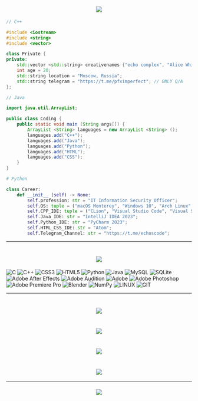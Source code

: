 <h1 align=center><img src="https://readme-typing-svg.herokuapp.com?font=Fira+Code&size=30&pause=1000&color=FF0000&center=true&vCenter=true&width=435&lines=welcome+to+my+profile"></h1>

```C++
// С++

#include <iostream>
#include <string>
#include <vector>

class Private {
private:
    std::vector <std::string> creativenames {"echo complex", "Alice White-Nouthsorth", "perfectly imperfect"};
    int age = 20;
    std::string location = "Moscow, Russia";
    std::string telegram = "https://t.me/pfximperfect"; // ONLY Q/A
};
```

```Java
// Java

import java.util.ArrayList;

public class Coding {
    public static void main (String args[]) {
        ArrayList <String> languages = new ArrayList <String> ();
        languages.add("C++");
        languages.add("Java");
        languages.add("Python");
        languages.add("HTML");
        languages.add("CSS");
    }
}
```

```Python
# Python

class Career:
    def __init__ (self) -> None:
        self.profession: str = "IT Information Security Officer";
        self.OS: tuple = ("macOS Monterey", "Windows 10", "Arch Linux", "Kali Linux");
        self.CPP_IDE: tuple = ("CLion", "Visual Studio Code", "Visual Studio");
        self.Java_IDE: str = "IntelliJ IDEA 2023";
        self.Python_IDE: str = "PyCharm 2023";
        self.HTML_CSS_IDE: str = "Atom";
        self.Telegram_Channel: str = "https://t.me/echoscode";
```

---

<h1 align=center><img src="https://readme-typing-svg.herokuapp.com?font=Fira+Code&size=30&pause=1000&color=FF0000&center=true&vCenter=true&width=435&lines=tech+stack"></h1>

![C](https://img.shields.io/badge/c-%2300599C.svg?style=for-the-badge&logo=c&logoColor=white) ![C++](https://img.shields.io/badge/c++-%2300599C.svg?style=for-the-badge&logo=c%2B%2B&logoColor=white) ![CSS3](https://img.shields.io/badge/css3-%231572B6.svg?style=for-the-badge&logo=css3&logoColor=white) ![HTML5](https://img.shields.io/badge/html5-%23E34F26.svg?style=for-the-badge&logo=html5&logoColor=white) ![Python](https://img.shields.io/badge/python-3670A0?style=for-the-badge&logo=python&logoColor=ffdd54) ![Java](https://img.shields.io/badge/java-%23ED8B00.svg?style=for-the-badge&logo=openjdk&logoColor=white) ![MySQL](https://img.shields.io/badge/mysql-%2300000f.svg?style=for-the-badge&logo=mysql&logoColor=white) ![SQLite](https://img.shields.io/badge/sqlite-%2307405e.svg?style=for-the-badge&logo=sqlite&logoColor=white) ![Adobe After Effects](https://img.shields.io/badge/Adobe%20After%20Effects-9999FF.svg?style=for-the-badge&logo=Adobe%20After%20Effects&logoColor=white) ![Adobe Audition](https://img.shields.io/badge/Adobe%20Audition-9999FF.svg?style=for-the-badge&logo=Adobe%20Audition&logoColor=white) ![Adobe](https://img.shields.io/badge/adobe-%23FF0000.svg?style=for-the-badge&logo=adobe&logoColor=white) ![Adobe Photoshop](https://img.shields.io/badge/adobe%20photoshop-%2331A8FF.svg?style=for-the-badge&logo=adobe%20photoshop&logoColor=white) ![Adobe Premiere Pro](https://img.shields.io/badge/Adobe%20Premiere%20Pro-9999FF.svg?style=for-the-badge&logo=Adobe%20Premiere%20Pro&logoColor=white) ![Blender](https://img.shields.io/badge/blender-%23F5792A.svg?style=for-the-badge&logo=blender&logoColor=white) ![NumPy](https://img.shields.io/badge/numpy-%23013243.svg?style=for-the-badge&logo=numpy&logoColor=white) ![LINUX](https://img.shields.io/badge/Linux-FCC624?style=for-the-badge&logo=linux&logoColor=black) ![GIT](https://img.shields.io/badge/Git-fc6d26?style=for-the-badge&logo=git&logoColor=white)

---

<h1 align=center><img src="https://readme-typing-svg.herokuapp.com?font=Fira+Code&size=30&pause=1000&color=FF0000&center=true&vCenter=true&width=435&lines=github+stats"></h1>
<h1 align=center><img src="https://github-readme-stats.vercel.app/api?username=echocomplex&theme=react&hide_border=false&include_all_commits=false&count_private=false"></h1>
<h1 align=center><img src="https://github-readme-streak-stats.herokuapp.com/?user=echocomplex&theme=react&hide_border=false"></h1>
<h1 align=center><img src="https://github-readme-stats.vercel.app/api/top-langs/?username=echocomplex&theme=react&hide_border=false&include_all_commits=false&count_private=false&layout=compact"></h1>

---

<h5 align=center><img src="https://readme-typing-svg.herokuapp.com?font=Fira+Code&size=30&pause=1000&color=FF0000&center=true&vCenter=true&width=435&lines=recent+projects"></h5>
